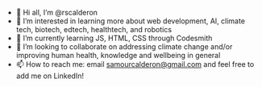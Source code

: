 - 👋 Hi all, I’m @rscalderon
- 👀 I’m interested in learning more about web development, AI, climate tech, biotech, edtech, healthtech, and robotics
- 🌱 I’m currently learning JS, HTML, CSS through Codesmith
- 💞️ I’m looking to collaborate on addressing climate change and/or improving human health, knowledge and wellbeing in general
- 📫 How to reach me: email samourcalderon@gmail.com and feel free to add me on LinkedIn!

<!---
rscalderon/rscalderon is a ✨ special ✨ repository because its `README.md` (this file) appears on your GitHub profile.
You can click the Preview link to take a look at your changes.
--->
